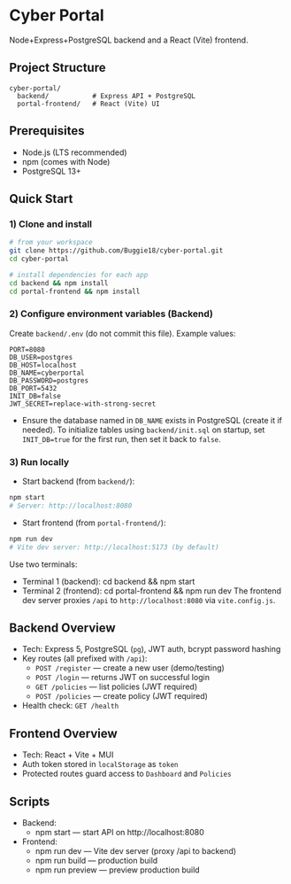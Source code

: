 # Cyber Portal

Node+Express+PostgreSQL backend and a React (Vite) frontend.

## Project Structure

```
cyber-portal/
  backend/           # Express API + PostgreSQL
  portal-frontend/   # React (Vite) UI
```

## Prerequisites

- Node.js (LTS recommended)
- npm (comes with Node)
- PostgreSQL 13+

## Quick Start

### 1) Clone and install

```bash
# from your workspace
git clone https://github.com/Buggie18/cyber-portal.git
cd cyber-portal

# install dependencies for each app
cd backend && npm install
cd portal-frontend && npm install
```

### 2) Configure environment variables (Backend)

Create `backend/.env` (do not commit this file). Example values:

```
PORT=8080
DB_USER=postgres
DB_HOST=localhost
DB_NAME=cyberportal
DB_PASSWORD=postgres
DB_PORT=5432
INIT_DB=false
JWT_SECRET=replace-with-strong-secret
```

- Ensure the database named in `DB_NAME` exists in PostgreSQL (create it if needed).
To initialize tables using `backend/init.sql` on startup, set `INIT_DB=true` for the first run, then set it back to `false`.

### 3) Run locally

- Start backend (from `backend/`):

```bash
npm start
# Server: http://localhost:8080
```

- Start frontend (from `portal-frontend/`):

```bash
npm run dev
# Vite dev server: http://localhost:5173 (by default)
```
Use two terminals:
- Terminal 1 (backend): cd backend && npm start
- Terminal 2 (frontend): cd portal-frontend && npm run dev
The frontend dev server proxies `/api` to `http://localhost:8080` via `vite.config.js`.

## Backend Overview

- Tech: Express 5, PostgreSQL (`pg`), JWT auth, bcrypt password hashing
- Key routes (all prefixed with `/api`):
  - `POST /register` — create a new user (demo/testing)
  - `POST /login` — returns JWT on successful login
  - `GET /policies` — list policies (JWT required)
  - `POST /policies` — create policy (JWT required)
- Health check: `GET /health`

## Frontend Overview

- Tech: React + Vite + MUI
- Auth token stored in `localStorage` as `token`
- Protected routes guard access to `Dashboard` and `Policies`

## Scripts

- Backend:
  - npm start — start API on http://localhost:8080
- Frontend:
  - npm run dev — Vite dev server (proxy /api to backend)
  - npm run build — production build
  - npm run preview — preview production build


